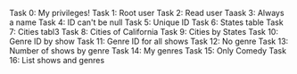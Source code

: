 Task 0: My privileges!
Task 1: Root user
Task 2: Read user
Taask 3: Always a name
Task 4: ID can't be null
Task 5: Unique ID
Task 6:  States table
Task 7: Cities tabl3
Task 8: Cities of California
Task 9: Cities by States
Task 10: Genre ID by show
Task 11: Genre ID for all shows
Task 12: No genre
Task 13: Number of shows by genre
Task 14:  My genres
Task 15: Only Comedy
Task 16: List shows and genres

